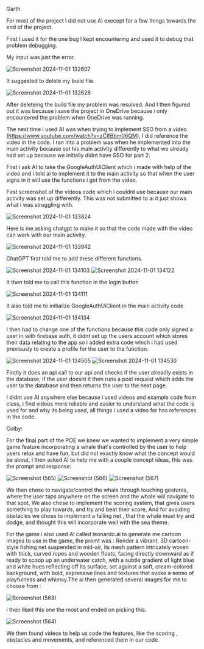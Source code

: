 Garth

For most of the project I did not use AI execept for a few things towards the end of the project. 

First I used it for the one bug I kept encountering and used it to debug that problem debugging.

My input was just the error.

![Screenshot 2024-11-01 132607](https://github.com/user-attachments/assets/5f0446b5-c7ca-4e88-ae3b-2394db3b5bd1)

It suggested to delete my build file.

![Screenshot 2024-11-01 132628](https://github.com/user-attachments/assets/2553629a-85fd-419e-acc2-c3840b4f792a)

After deleteing the build file my problem was resolved. And I then figured out it was because i save the project in OneDrive because i only encountered the problem when OneDrive was running.

The next time i used AI was when trying to implement SSO from a video (https://www.youtube.com/watch?v=zCIfBbm06QM), I did reference the video in the code. I ran into a problem was when he implemented into the main activity because set his main activity differently to what we already had set up because we initially didnt have SSO for part 2. 

First i ask AI to take the GoogleAuthUiClient which i made with help of the video and i told ai to implement it to the main activity so that when the user signs in it will use the functions i got from the video.

First screenshot of the videos code which i couldnt use because our main activity was set up differently. This was not submitted to ai it just shows what i was struggling with.

![Screenshot 2024-11-01 133824](https://github.com/user-attachments/assets/ccde3f75-4705-4ad8-bf7f-73d2e66d6bbb)


Here is me asking chatgpt to make it so that the code made with the video can work with our main activity.

![Screenshot 2024-11-01 133942](https://github.com/user-attachments/assets/9a1a8674-b69f-4f3a-9550-068865f07097)


ChatGPT first told me to add these different functions.

![Screenshot 2024-11-01 134103](https://github.com/user-attachments/assets/c329ca5e-bcc4-42f8-a47a-5451f811b2d3)
![Screenshot 2024-11-01 134122](https://github.com/user-attachments/assets/ead0cf4e-fc1f-4a45-b389-7c6b0bc49f11)


It then told me to call this function in the login button 

![Screenshot 2024-11-01 134111](https://github.com/user-attachments/assets/b7580403-22a9-4fd2-b3c6-5f09b149a266)

It also told me to initialize GoogleAuthUiClient in the main activity code

![Screenshot 2024-11-01 134134](https://github.com/user-attachments/assets/08a8e42b-0419-4827-8cc9-f3b608aca02d)

I then had to change one of the functions because this code only signed a user in with firebase auth, it didnt set up the users account which stores their data relating to the app so i added extra code which i had used previously to create a profile for the user to the function.

![Screenshot 2024-11-01 134505](https://github.com/user-attachments/assets/4eb94292-066a-4224-a5c3-99c23ace9064)
![Screenshot 2024-11-01 134530](https://github.com/user-attachments/assets/5e15ebcf-cb70-4e4a-9766-c569abe2a48a)

Firstly it does an api call to our api and checks if the user alreadly exists in the database, if the user doesnt it then runs a post request which adds the user to the database and then returns the user to the next page.

I didnt use AI anywhere else because i used videos and example code from class, i find videos more reliable and easier to understand what the code is used for and why its being used, all things i used a video for has references in the code.

Colby:

For the final part of the POE we knew we wanted to implement a very simple game feature incorporating a whale that's controlled by the user to help users relax and have fun, but did not exactly know what the concept would be about, i then asked AI to help me with a couple concept ideas, this was the prompt and response: 

![Screenshot (565)](https://github.com/user-attachments/assets/fc5734fb-84e1-4908-a3e2-87b916823f86)
![Screenshot (566)](https://github.com/user-attachments/assets/51a80b24-a9de-4591-98a1-1cf6b42bfebd)
![Screenshot (567)](https://github.com/user-attachments/assets/a64f33cb-d650-4c3b-a0c0-48a76debfeda)

We then chose to navigate/control the whale through touching gestures, where the user taps anywhere on the screen and the whale will navigate to that spot,
We also chose to implement the scoring system, that gives users something to play towards, and try and beat their score,
And for avoiding obstacles we chose to implement a falling net , that the whale must try and dodge, and thought this will incorporate well with the sea theme. 

For the game i also used AI called leonardo.ai to generate me cartoon images to use in the game, the promt was : Render a vibrant, 3D cartoon-style fishing net suspended in mid-air, its mesh pattern intricately woven with thick, curved ropes and wooden floats, facing directly downward as if ready to scoop up an underwater catch, with a subtle gradient of light blue and white hues reflecting off its surface, set against a soft, cream-colored background, with bold, expressive lines and textures that evoke a sense of playfulness and whimsy.The ai then generated several images for me to choose from :

![Screenshot (563)](https://github.com/user-attachments/assets/65c4e69b-d070-472d-82f9-9381ee1b5de5)

i then liked this one the most and ended on picking this:

![Screenshot (564)](https://github.com/user-attachments/assets/27f558ee-1384-46d8-8a92-1215fed01451)

We then found videos to help us code the features, like the scoring , obstacles and movements, and referenced them in our code.



